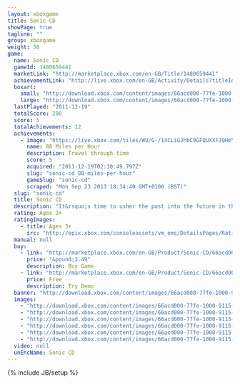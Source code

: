 ```yaml
---
layout: xboxgame
title: Sonic CD
showPage: true
tagline: ""
group: xboxgame
weight: 38
game: 
  name: Sonic CD
  gameId: 1480659441
  marketLink: "http://marketplace.xbox.com/en-GB/Title/1480659441"
  achievementLink: "http://live.xbox.com/en-GB/Activity/Details?titleId=1480659441"
  boxart: 
    small: "http://download.xbox.com/content/images/66acd000-77fe-1000-9115-d802584111f1/2057/boxartsm.jpg"
    large: "http://download.xbox.com/content/images/66acd000-77fe-1000-9115-d802584111f1/2057/boxartlg.jpg"
  lastPlayed: "2011-12-19"
  totalScore: 200
  score: 5
  totalAchievements: 12
  achievements: 
    - image: "https://live.xbox.com/tiles/WU/G-/14CLiGJhbC9GFQUXXFJQHmYxL2FjaC8wLzIAAAAA5+fn+JBBQg==.jpg"
      name: 88 Miles per Hour
      description: Travel through time
      score: 5
      acquired: "2011-12-19T02:30:49.797Z"
      slug: "sonic-cd_88-miles-per-hour"
      gameSlug: "sonic-cd"
      scraped: "Mon Sep 23 2013 18:34:40 GMT+0100 (BST)"
  slug: "sonic-cd"
  title: Sonic CD
  description: "It&rsquo;s time to usher the past into the future in this enhanced recreation of Sonic CD! Sonic travels to the distant shores of Never Lake for the once-a-year appearance of Little Planet - a mysterious world where past, present, and future collide through the power of the Time Stones that lie hidden within it. His arch-nemesis, Dr. Eggman, has come for the Time Stones and with them, will soon have the power to control time itself In order to put an end to Dr. Eggman&rsquo;s nefarious schemes, Sonic must use the power of Little Planet to travel through time; breaking Dr. Eggman&rsquo;s hold over the future by destroying his machines in the past and recovering the missing Time Stones!  Featuring 16:9 widescreen, achievements, leaderboards and both the US and Japanese soundtracks, experience the adventure through time that introduced the world to Amy the Hedgehog and Eggman&rsquo;s most evil creation, Metal Sonic."
  rating: Ages 3+
  ratingImages: 
    - title: Ages 3+
      src: "http://epix.xbox.com/consoleassets/vm_ems/DetailsPages/RatingSystemID/14/default/Values/14001.png"
  manual: null
  buy: 
    - link: "http://marketplace.xbox.com/en-GB/Product/Sonic-CD/66acd000-77fe-1000-9115-d802584111f1?purchase=1&amp;DownloadType=Game"
      price: "&pound;3.49"
      description: Buy Game
    - link: "http://marketplace.xbox.com/en-GB/Product/Sonic-CD/66acd000-77fe-1000-9115-d802584111f1?purchase=1&amp;DownloadType=GameDemo"
      price: Free
      description: Try Demo
  banner: "http://download.xbox.com/content/images/66acd000-77fe-1000-9115-d802584111f1/1033/banner.png"
  images: 
    - "http://download.xbox.com/content/images/66acd000-77fe-1000-9115-d802584111f1/1033/screenlg1.jpg"
    - "http://download.xbox.com/content/images/66acd000-77fe-1000-9115-d802584111f1/1033/screenlg2.jpg"
    - "http://download.xbox.com/content/images/66acd000-77fe-1000-9115-d802584111f1/1033/screenlg3.jpg"
    - "http://download.xbox.com/content/images/66acd000-77fe-1000-9115-d802584111f1/1033/screenlg4.jpg"
    - "http://download.xbox.com/content/images/66acd000-77fe-1000-9115-d802584111f1/1033/screenlg5.jpg"
    - "http://download.xbox.com/content/images/66acd000-77fe-1000-9115-d802584111f1/1033/screenlg6.jpg"
  video: null
  unEncName: Sonic CD
---
```

{% include JB/setup %}